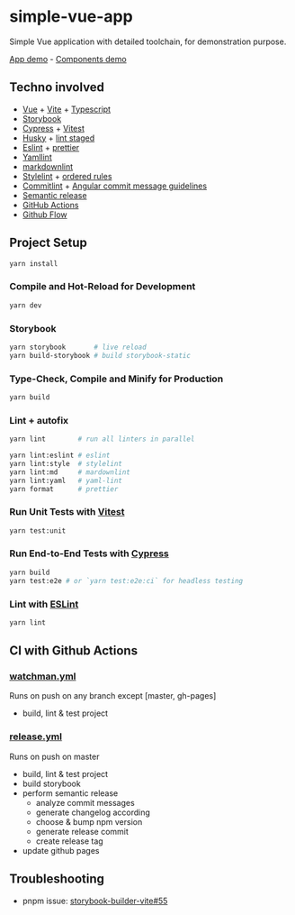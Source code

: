 # simple-vue-app

Simple Vue application with detailed toolchain, for demonstration purpose.

[App demo](https://Zecat.github.io/simple-vue-app) - [Components demo](https://Zecat.github.io/simple-vue-app/storybook)

## Techno involved

- [Vue](https://vuejs.org/) + [Vite](https://vitejs.dev/) + [Typescript](https://www.typescriptlang.org/)
- [Storybook](https://storybook.js.org/)
- [Cypress](https://www.cypress.io/) + [Vitest](https://vitest.dev/)
- [Husky](https://typicode.github.io/husky/#/) + [lint staged](https://github.com/okonet/lint-staged#readme)
- [Eslint](https://eslint.org/) + [prettier](https://prettier.io/)
- [Yamllint](https://github.com/rasshofer/yaml-lint)
- [markdownlint](https://github.com/DavidAnson/markdownlint)
- [Stylelint](stylelint.io/) + [ordered rules](https://github.com/theKashey/stylelint-semantic-groups)
- [Commitlint](https://commitlint.js.org/) + [Angular commit message guidelines](https://github.com/angular/angular/blob/22b96b9/CONTRIBUTING.md#-commit-message-guidelines)
- [Semantic release](https://semantic-release.gitbook.io/semantic-release/)
- [GitHub Actions](https://github.com/features/actions)
- [Github Flow](https://githubflow.github.io/)

## Project Setup

```sh
yarn install
```

### Compile and Hot-Reload for Development

```sh
yarn dev
```

### Storybook

```sh
yarn storybook       # live reload
yarn build-storybook # build storybook-static
```

### Type-Check, Compile and Minify for Production

```sh
yarn build
```

### Lint + autofix

```sh
yarn lint        # run all linters in parallel

yarn lint:eslint # eslint
yarn lint:style  # stylelint
yarn lint:md     # mardownlint
yarn lint:yaml   # yaml-lint
yarn format      # prettier
```

### Run Unit Tests with [Vitest](https://vitest.dev/)

```sh
yarn test:unit
```

### Run End-to-End Tests with [Cypress](https://www.cypress.io/)

```sh
yarn build
yarn test:e2e # or `yarn test:e2e:ci` for headless testing
```

### Lint with [ESLint](https://eslint.org/)

```sh
yarn lint
```

## CI with Github Actions

### [watchman.yml](https://github.com/Zecat/simple-vue-app/blob/master/.github/workflows/watchman.yml)

Runs on push on any branch except [master, gh-pages]

- build, lint & test project

### [release.yml](https://github.com/Zecat/simple-vue-app/blob/master/.github/workflows/release.yml)

Runs on push on master

- build, lint & test project
- build storybook
- perform semantic release
  - analyze commit messages
  - generate changelog according
  - choose & bump npm version
  - generate release commit
  - create release tag
- update github pages

## Troubleshooting

- pnpm issue: [storybook-builder-vite#55](https://github.com/eirslett/storybook-builder-vite/issues/55)
